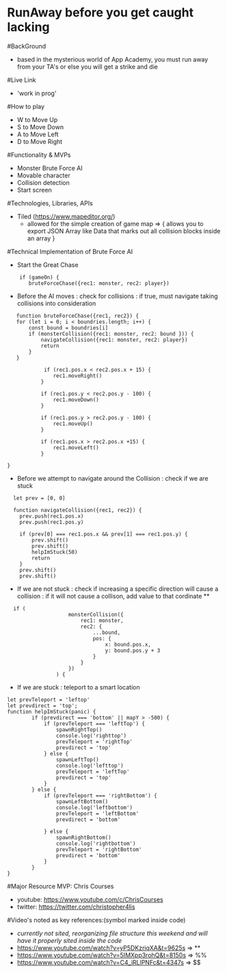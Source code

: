 # RunAway before you get caught lacking


#BackGround
  * based in the mysterious world of App Academy, you must run away from your TA's or else you will get a strike and die 

#Live Link 
  * 'work in prog'
  
#How to play 
  * W to Move Up 
  * S to Move Down 
  * A to Move Left 
  * D to Move Right


#Functionality & MVPs
  * Monster Brute Force AI 
  * Movable character 
  * Collision detection 
  * Start screen

#Technologies, Libraries, APIs
  * Tiled (https://www.mapeditor.org/) 
    * allowed for the simple creation of game map => {
      allows you to export JSON Array like Data that marks out all collision blocks inside an array
    }
 
#Technical Implementation of Brute Force AI
 * Start the Great Chase 
 ``` 
     if (gameOn) {
        bruteForceChase({rec1: monster, rec2: player})
 ```
 * Before the AI moves : check for collisions : if true, must navigate taking collisions into consideration 
 ```
    function bruteForceChase({rec1, rec2}) {
    for (let i = 0; i < boundries.length; i++) {
        const bound = boundries[i]
        if (monsterCollision({rec1: monster, rec2: bound })) {
            navigateCollision({rec1: monster, rec2: player})
            return 
        } 
    }
    
             if (rec1.pos.x < rec2.pos.x + 15) {
                rec1.moveRight()
            }

            if (rec1.pos.y < rec2.pos.y - 100) {
                rec1.moveDown()
            }

            if (rec1.pos.y > rec2.pos.y - 100) {
                rec1.moveUp()
            }

            if (rec1.pos.x > rec2.pos.x +15) {
                rec1.moveLeft()
            }
    
}
```
* Before we attempt to navigate around the Collision : check if we are stuck 
```
  let prev = [0, 0]

  function navigateCollision({rec1, rec2}) {
    prev.push(rec1.pos.x)
    prev.push(rec1.pos.y)

    if (prev[0] === rec1.pos.x && prev[1] === rec1.pos.y) {
        prev.shift()
        prev.shift()
        helpImStuck(50)
        return 
    }  
    prev.shift()
    prev.shift() 
```
* If we are not stuck : check if increasing a specific direction will cause a collision : if it will not cause a collison, add value to that cordinate ** 
```
  if (
                    monsterCollision({
                        rec1: monster,
                        rec2: {
                            ...bound,
                            pos: {
                                x: bound.pos.x,
                                y: bound.pos.y + 3
                            }
                        }
                    })
                ) {
```
* If we are stuck : teleport to a smart location 
```
let prevTeleport = 'leftop'
let prevdirect = 'top';
function helpImStuck(panic) {
        if (prevdirect === 'bottom' || mapY > -500) {
            if (prevTeleport === 'leftTop') {
                spawnRightTop()
                console.log('righttop')
                prevTeleport = 'rightTop'
                prevdirect = 'top'
            } else {
                spawnLeftTop()
                console.log('lefttop')
                prevTeleport = 'leftTop'
                prevdirect = 'top'
            }
        } else {
            if (prevTeleport === 'rightBottom') {
                spawnLeftBottom()
                console.log('leftbottom')
                prevTeleport = 'leftBottom'
                prevdirect = 'bottom'

            } else {
                spawnRightBottom()
                console.log('rightbottom')
                prevTeleport = 'rightBottom'
                prevdirect = 'bottom'
            }
        }
}
```

    
    
#Major Resource MVP: Chris Courses 
  * youtube: https://www.youtube.com/c/ChrisCourses
  * twitter: https://twitter.com/christopher4lis
    
  #Video's noted as key references:(symbol marked inside code)
  * *currently not sited, reorganizing file structure this weekend and will have it properly sited inside the code*
  * https://www.youtube.com/watch?v=yP5DKzriqXA&t=9625s => **
  * https://www.youtube.com/watch?v=5IMXpp3rohQ&t=8150s => %%
  * https://www.youtube.com/watch?v=C4_iRLlPNFc&t=4347s => $$
    
 

